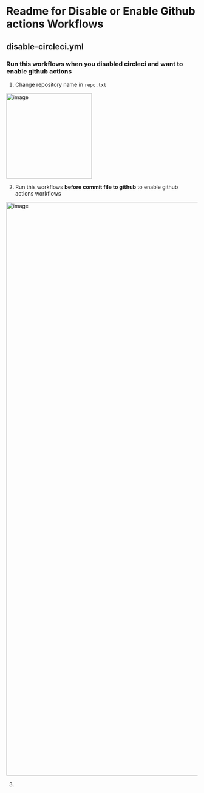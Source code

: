 # Readme for Disable or Enable Github actions Workflows

## disable-circleci.yml

### Run this workflows when you disabled circleci and want to enable github actions

1. Change repository name in `repo.txt`

<img width="225" alt="image" src="https://user-images.githubusercontent.com/46469458/206343586-157c4e1d-b07b-4de5-af6a-5466ef300cd5.png">

2. Run this workflows **before commit file to github** to enable github actions workflows

<img width="1512" alt="image" src="https://user-images.githubusercontent.com/46469458/206343090-5afe003e-8531-4257-87fc-bca586687946.png">

3. 
